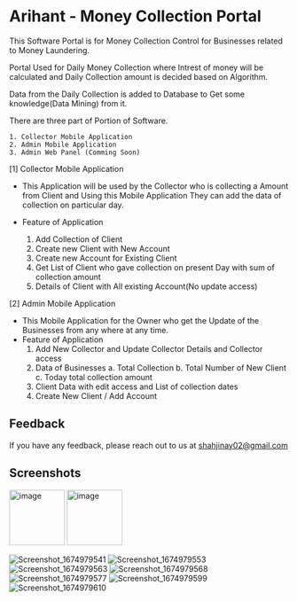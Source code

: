 
# Arihant - Money Collection Portal

This Software Portal is for Money Collection Control for Businesses related to Money Laundering.

Portal Used for Daily Money Collection where Intrest of money will be calculated and Daily Collection amount is decided based on Algorithm. 

Data from the Daily Collection is added to Database to Get some knowledge(Data Mining) from it.

There are three part of Portion of Software.

    1. Collector Mobile Application
    2. Admin Mobile Application
    3. Admin Web Panel (Comming Soon)

[1] Collector Mobile Application

- This Application will be used by the Collector who is collecting a Amount from Client and Using this Mobile Application They can add the data of collection on particular day.
- Feature of Application
    
    1. Add Collection of Client
    2. Create new Client with New Account
    3. Create new Account for Existing Client
    4. Get List of Client who gave collection on present Day with sum of collection amount
    5. Details of Client with All existing Account(No update access)
    
[2] Admin Mobile Application

- This Mobile Application for the Owner who get the Update of the Businesses from any where at any time.
- Feature of Application
    1. Add New Collector and Update Collector Details and Collector access
    2. Data of Businesses
        a. Total Collection
        b. Total Number of New Client
        c. Today total collection amount 
    3. Client Data with edit access and List of collection dates
    4. Create New Client / Add Account
    


## Feedback

If you have any feedback, please reach out to us at shahjinay02@gmail.com

## Screenshots
<img width="100" alt="image" src="https://user-images.githubusercontent.com/79891868/215313688-6deae995-1836-4087-891e-cdf161874375.png">
<img width="100" alt="image" src="https://user-images.githubusercontent.com/79891868/215313700-88d094b2-73b6-4bfa-9c3e-f108d6a58dd5.png">

![Screenshot_1674979541](https://user-images.githubusercontent.com/79891868/215313704-766f37c2-588e-476e-97c9-298618130684.png)
![Screenshot_1674979553](https://user-images.githubusercontent.com/79891868/215313707-7d8e2425-3f77-42cd-a231-4461a0dbd1ea.png)
![Screenshot_1674979563](https://user-images.githubusercontent.com/79891868/215313710-c2836c70-a61a-4fbb-9e30-441be28c74f1.png)
![Screenshot_1674979568](https://user-images.githubusercontent.com/79891868/215313715-59b013ce-fab5-4951-9308-bcf42d89b9f1.png)
![Screenshot_1674979577](https://user-images.githubusercontent.com/79891868/215313720-09382779-8db2-4433-b7dd-4424879a26cf.png)
![Screenshot_1674979599](https://user-images.githubusercontent.com/79891868/215313726-971605ec-4c5f-498a-87c6-f2b1f978b8aa.png)
![Screenshot_1674979610](https://user-images.githubusercontent.com/79891868/215313730-9792b74b-29d1-413a-a92b-7b0c6fc5bea3.png)


